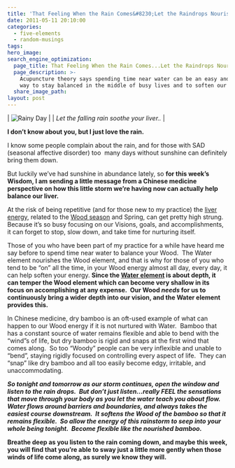 ```yaml
---
title: 'That Feeling When the Rain Comes&#8230;Let the Raindrops Nourish your Liver.'
date: 2011-05-11 20:10:00
categories:
  - five-elements
  - random-musings
tags:
hero_image:
search_engine_optimization:
  page_title: That Feeling When the Rain Comes...Let the Raindrops Nourish your Liver.
  page_description: >-
    Acupuncture theory says spending time near water can be an easy and relaxing
    way to stay balanced in the middle of busy lives and to soften our liver.
  share_image_path:
layout: post
---
```


| ![Rainy Day](http://ih.constantcontact.com/fs085/1102844965003/img/77.jpg) |
| *Let the falling rain soothe your liver..* |

**I don’t know about you, but I just love the rain.**

I know some people complain about the rain, and for those with SAD (seasonal affective disorder) too  many days without sunshine can definitely bring them down.

But luckily we’ve had sunshine in abundance lately, so **for this week’s Wisdom, I am sending a little message from a Chinese medicine perspective on how this little storm we’re having now can actually help balance our liver.**

At the risk of being repetitive (and for those new to my practice) the [liver energy](http://www.wisdomwaysacupuncture.com/2018/05/10/the-wood-element-of-acupuncture-theory/), related to the [Wood season](http://www.wisdomwaysacupuncture.com/2018/05/15/ready-set-wood-season-what-acupuncture-theory-has-to-say-about-spring/) and Spring, can get pretty high strung.  Because it’s so busy focusing on our Visions, goals, and accomplishments, it can forget to stop, slow down, and take time for nurturing itself.

Those of you who have been part of my practice for a while have heard me say before to spend time near water to balance your Wood.  The Water element nourishes the Wood element, and that is why for those of you who tend to be “on” all the time, in your Wood energy almost all day, every day, it can help soften your energy. **Since the [Water element](http://www.wisdomwaysacupuncture.com/2018/01/12/the-depths-of-water-will-keep-you-balanced-this-winter/) is about depth, it can temper the Wood element which can become very shallow in its focus on accomplishing at any expense.  Our Wood *needs* for us to continuously bring a wider depth into our vision, and the Water element provides this.**

In Chinese medicine, dry bamboo is an oft-used example of what can happen to our Wood energy if it is not nurtured with Water.  Bamboo that has a constant source of water remains flexible and able to bend with the “wind”s of life, but dry bamboo is rigid and snaps at the first wind that comes along.  So too “Woody” people can be very inflexible and unable to “bend”, staying rigidly focused on controlling every aspect of life.  They can “snap” like dry bamboo and all too easily become edgy, irritable, and unaccommodating.

***So tonight and tomorrow as our storm continues, open the window and listen to the rain drops.  But don’t just listen…really FEEL the sensations that move through your body as you let the water teach you about flow.  Water flows around barriers and boundaries, and always takes the easiest course downstream.  It softens the Wood of the bamboo so that it remains flexible.  So allow the energy of this rainstorm to seep into your whole being tonight.  Become flexible like the nourished bamboo.***

**Breathe deep as you listen to the rain coming down, and maybe this week, you will find that you’re able to sway just a little more gently when those winds of life come along, as surely we know they will.**